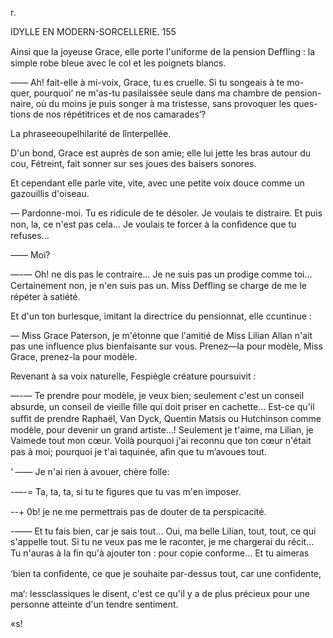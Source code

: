  

r.

IDYLLE EN MODERN-SORCELLERIE. 155

Ainsi que la joyeuse Grace, elle porte l'uniforme de la pension Defﬂing :
la simple robe bleue avec le col et les poignets blancs.

—— Ah! fait-elle à mi-voix, Grace, tu es cruelle. Si tu songeais à te mo-
quer, pourquoi‘ ne m'as-tu pasilaissée seule dans ma chambre de pension-
naire, où du moins je puis songer à ma tristesse, sans provoquer les ques-
tions de nos répétitrices et de nos camarades‘?

La phraseeoupelhilarité de lînterpellée.

D'un bond, Grace est auprès de son amie; elle lui jette les bras autour du
cou, Fétreint, fait sonner sur ses joues des baisers sonores.

Et cependant elle parle vite, vite, avec une petite voix douce comme un
gazouillis d'oiseau.

— Pardonne-moi. Tu es ridicule de te désoler. Je voulais te distraire. Et
puis non, la, ce n'est pas cela... Je voulais te forcer à la conﬁdence que tu
refuses...

—— Moi?

—-— Oh! ne dis pas le contraire... Je ne suis pas un prodige comme toi...
Certainement non, je n'en suis pas un. Miss Defﬂing se charge de me le
répéter à satiété.

Et d'un ton burlesque, imitant la directrice du pensionnat, elle ccuntinue :

— Miss Grace Paterson, je m'étonne que l'amitié de Miss Lilian Allan
n'ait pas une influence plus bienfaisante sur vous. Prenez—la pour modèle,
Miss Grace, prenez-la pour modèle.

Revenant à sa voix naturelle, Fespiègle créature poursuivit :

—-— Te prendre pour modèle, je veux bien; seulement c'est un conseil
absurde, un conseil de vieille ﬁlle qui doit priser en cachette... Est-ce qu'il
sufﬁt de prendre Raphaël, Van Dyck, Quentin Matsis ou Hutchinson comme
modèle, pour devenir un grand artiste...! Seulement je t'aime, ma Lilian, je
Vaimede tout mon cœur. Voilà pourquoi j'ai reconnu que ton cœur n'était
pas à moi; pourquoi je t'ai taquinée, aﬁn que tu m’avoues tout.

‘ —— Je n'ai rien à avouer, chère folle:

-—-= Ta, ta, ta, si tu te ﬁgures que tu vas m'en imposer.

--+ 0b! je ne me permettrais pas de douter de ta perspicacité.

-—— Et tu fais bien, car je sais tout... Oui, ma belle Lilian, tout, tout, ce qui
s'appelle tout. Si tu ne veux pas me le raconter, je me chargerai du récit...
Tu n'auras à la ﬁn qu'à ajouter ton : pour copie conforme... Et tu aimeras

‘bien ta conﬁdente, ce que je souhaite par-dessus tout, car une confidente,

 

ma‘: lessclassiques le disent, c'est ce qu'il y a de plus précieux pour une
personne atteinte d'un tendre sentiment.

«s!

